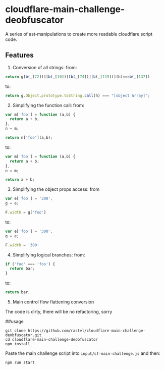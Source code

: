 # cloudflare-main-challenge-deobfuscator
A series of ast-manipulations to create more readable cloudflare script code.

## Features
1) Conversion of all strings:
from:
```js
return g[b(_[72])][b(_[10])][b(_[74])][b(_[119])](h)===b(_[137])
```
to:
```js
return g.Object.prototype.toString.call(h) === "[object Array]";
```

2) Simplifying the function call:
from:
```js
var m['foo'] = function (a,b) {
  return a + b;
},
n = m;

return n['foo'](a,b);
```
to:
```js
var m['foo'] = function (a,b) {
  return a + b;
},
n = m;

return a + b;
```
3) Simplifying the object props access:
from
```js
var e['foo'] = '300',
g = e;

F.width = g['foo']
```

to:
```js
var e['foo'] = '300',
g = e;

F.width = '300'
```

4) Simplifying logical branches:
from:
```js
if ('foo' === 'foo') {
  return bar;
}
```
to:
```js
return bar;
```

5) Main control flow flattening conversion

The code is dirty, there will be no refactoring, sorry

##usage
```
git clone https://github.com/rastvl/cloudflare-main-challenge-deobfuscator.git
cd cloudflare-main-challenge-deobfuscator
npm install
```
Paste the main challenge script into `input/cf-main-challenge.js` and then:
```
npm run start
```